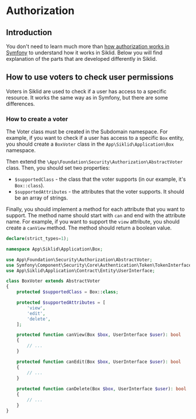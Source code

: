 # Authorization

## Introduction

You don't need to learn much more
than [how authorization works in Symfony](https://symfony.com/doc/current/security.html#access-control-authorization) to
understand how it works in Siklid. Below you will find explanation of the parts that are developed differently in
Siklid.

## How to use voters to check user permissions

Voters in Siklid are used to check if a user has access to a specific resource. It works the same way as in Symfony, but
there are some differences.

### How to create a voter

The Voter class must be created in the Subdomain namespace. For example, if you want to check if a user has access to
a specific `Box` entity, you should create a `BoxVoter` class in the `App\Siklid\Application\Box` namespace.

Then extend the `\App\Foundation\Security\Authorization\AbstractVoter` class. Then, you should set two properties:

- `$supportedClass` - the class that the voter supports (in our example, it's `Box::class`).
- `$supportedAttributes` - the attributes that the voter supports. It should be an array of strings.

Finally, you should implement a method for each attribute that you want to support. The method name should start with
`can` and end with the attribute name. For example, if you want to support the `view` attribute, you should create a
`canView` method. The method should return a boolean value.

```php
declare(strict_types=1);

namespace App\Siklid\Application\Box;

use App\Foundation\Security\Authorization\AbstractVoter;
use Symfony\Component\Security\Core\Authentication\Token\TokenInterface;
use App\Siklid\Application\Contract\Entity\UserInterface;

class BoxVoter extends AbstractVoter
{
    protected $supportedClass = Box::class;

    protected $supportedAttributes = [
        'view',
        'edit',
        'delete',
    ];

    protected function canView(Box $box, UserInterface $user): bool
    {
        // ...
    }

    protected function canEdit(Box $box, UserInterface $user): bool
    {
        // ...
    }
    
    protected function canDelete(Box $box, UserInterface $user): bool
    {
        // ...
    }
}
```
